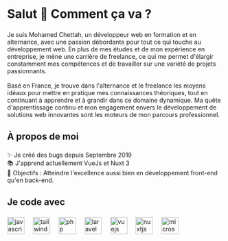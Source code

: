 <h1 align="left">Salut 👋 Comment ça va ?</h1>

###

<p align="left">Je suis Mohamed Chettah, un développeur web en formation et en alternance, avec une passion débordante pour tout ce qui touche au développement web. En plus de mes études et de mon expérience en entreprise, je mène une carrière de freelance, ce qui me permet d'élargir constamment mes compétences et de travailler sur une variété de projets passionnants.<br><br>Basé en France, je trouve dans l'alternance et le freelance les moyens idéaux pour mettre en pratique mes connaissances théoriques, tout en continuant à apprendre et à grandir dans ce domaine dynamique. Ma quête d'apprentissage continu et mon engagement envers le développement de solutions web innovantes sont les moteurs de mon parcours professionnel.</p>

###

<h2 align="left">À propos de moi</h2>

###

<p align="left">✨ Je créé des bugs depuis Septembre 2019<br>📚 J'apprend actuellement VueJs et Nuxt 3<br>🎯 Objectifs : Atteindre l'excellence aussi bien en développement front-end qu'en back-end.</p>

###

<h2 align="left">Je code avec</h2>

###

<div align="left">
  <img src="https://cdn.jsdelivr.net/gh/devicons/devicon/icons/javascript/javascript-original.svg" height="40" alt="javascript logo"  />
  <img width="12" />
  <img src="https://cdn.simpleicons.org/tailwindcss/06B6D4" height="40" alt="tailwindcss logo"  />
  <img width="12" />
  <img src="https://cdn.jsdelivr.net/gh/devicons/devicon/icons/php/php-original.svg" height="40" alt="php logo"  />
  <img width="12" />
  <img src="https://cdn.jsdelivr.net/gh/devicons/devicon/icons/laravel/laravel-plain.svg" height="40" alt="laravel logo"  />
  <img width="12" />
  <img src="https://cdn.jsdelivr.net/gh/devicons/devicon/icons/vuejs/vuejs-original.svg" height="40" alt="vuejs logo"  />
  <img width="12" />
  <img src="https://cdn.jsdelivr.net/gh/devicons/devicon/icons/nuxtjs/nuxtjs-original.svg" height="40" alt="nuxtjs logo"  />
  <img width="12" />
  <img src="https://cdn.simpleicons.org/microsoftsqlserver/CC2927" height="40" alt="microsoftsqlserver logo"  />
</div>

